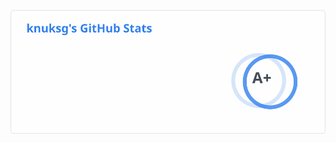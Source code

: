 [![knuksg's GitHub stats](README.assets/api-20220706171420178)](https://github.com/knuksg/github-readme-stats)

